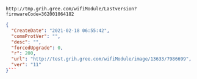 `http://tmp.grih.gree.com/wifiModule/Lastversion?firmwareCode=362001064182`

```json
{
  "CreateDate": "2021-02-18 06:55:42",
  "commProtVer": "",
  "desc": "",
  "forcedUpgrade": 0,
  "r": 200,
  "url": "http://test.grih.gree.com/wifiModule/image/13633/7986699",
  "ver": "11"
}```